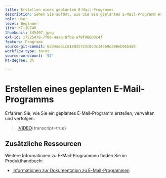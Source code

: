 ```yaml
---
title: Erstellen eines geplanten E-Mail-Programms
description: Sehen Sie selbst, wie Sie ein geplantes E-Mail-Programm erstellen, verwalten und verfolgen.
role: User
level: Beginner
jira: KT-10748
thumbnail: 345467.jpeg
exl-id: 17525478-7f0e-4aaa-8fb8-af9f966b0c4f
feature: Programs
source-git-commit: 63d4aea1c818d35724c0cdc14e69ea00eb06b4a0
workflow-type: tm+mt
source-wordcount: '52'
ht-degree: 3%

---
```


# Erstellen eines geplanten E-Mail-Programms

Erfahren Sie, wie Sie ein geplantes E-Mail-Programm erstellen, verwalten und verfolgen.

>[!VIDEO](https://video.tv.adobe.com/v/3416213/?quality=12&learn=on&captions=ger){transcript=true}

## Zusätzliche Ressourcen

Weitere Informationen zu E-Mail-Programmen finden Sie im Produkthandbuch:

* [Informationen zur Dokumentation zu E-Mail-Programmen](https://experienceleague.adobe.com/docs/marketo/using/product-docs/email-marketing/email-programs/creating-an-email-program/understanding-email-programs.html?lang=de)
